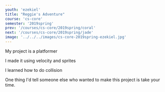 ```yaml
---
youth: 'ezekiel'
title: "Reggie's Adventure"
course: 'cs-core'
semester: '2019spring'
prev: '/courses/cs-core/2019spring/coral'
next: '/courses/cs-core/2019spring/jade'
image: '../../../images/cs-core-2019spring-ezekiel.jpg'
---
```


My project is a platformer

I made it using velocity and sprites

I learned how to do collision

One thing I'd tell someone else who wanted to make this project is take your time.
